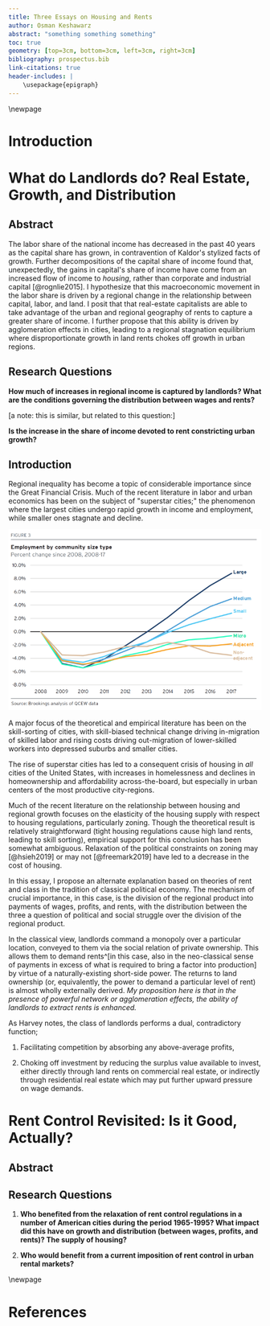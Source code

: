 ```yaml
---
title: Three Essays on Housing and Rents
author: Osman Keshawarz
abstract: "something something something"
toc: true
geometry: [top=3cm, bottom=3cm, left=3cm, right=3cm]
bibliography: prospectus.bib
link-citations: true
header-includes: |
    \usepackage{epigraph}
---
```


\newpage

# Introduction

# What do Landlords do? Real Estate, Growth, and Distribution

## Abstract

The labor share of the national income has decreased in the past 40 years as the capital share has grown, in contravention of Kaldor's stylized facts of growth. Further decompositions of the capital share of income found that, unexpectedly, the gains in capital's share of income have come from an increased flow of income to *housing*, rather than corporate and industrial capital [@rognlie2015]. I hypothesize that this macroeconomic movement in the labor share is driven by a regional change in the relationship between capital, labor, and land. I posit that that real-estate capitalists are able to take advantage of the urban and regional geography of rents to capture a greater share of income. I further propose that this ability is driven by agglomeration effects in cities, leading to a regional stagnation equilibrium where disproportionate growth in land rents chokes off growth in urban regions. 

## Research Questions

**How much of increases in regional income is captured by landlords? What are the conditions governing the distribution between wages and rents?**

[a note: this is similar, but related to this question:]

**Is the increase in the share of income devoted to rent constricting urban growth?**

## Introduction

Regional inequality has become a topic of considerable importance since the Great Financial Crisis. Much of the recent literature in labor and urban economics has been on the subject of "superstar cities;" the phenomenon where the largest cities undergo rapid growth in income and employment, while smaller ones stagnate and decline.

![Employment growth vs population, from Brookings](images/brookings-emp-communitysize.png)

A major focus of the theoretical and empirical literature has been on the skill-sorting of cities, with skill-biased technical change driving in-migration of skilled labor and rising costs driving out-migration of lower-skilled workers into depressed suburbs and smaller cities. 

The rise of superstar cities has led to a consequent crisis of housing in *all* cities of the United States, with increases in homelessness and declines in homeownership and affordability across-the-board, but especially in urban centers of the most productive city-regions. 

Much of the recent literature on the relationship between housing and regional growth focuses on the elasticity of the housing supply with respect to housing regulations, particularly zoning. Though the theoretical result is relatively straightforward (tight housing regulations cause high land rents, leading to skill sorting), empirical support for this conclusion has been somewhat ambiguous. Relaxation of the political constraints on zoning may [@hsieh2019] or may not [@freemark2019] have led to a decrease in the cost of housing. 

In this essay, I propose an alternate explanation based on theories of rent and class in the tradition of classical political economy. The mechanism of crucial importance, in this case, is the division of the regional product into payments of wages, profits, and rents, with the distribution between the three a question of political and social struggle over the division of the regional product. 

In the classical view, landlords command a monopoly over a particular location, conveyed to them via the social relation of private ownership. This allows them to demand rents^[in this case, also in the neo-classical sense of payments in excess of what is required to bring a factor into production] by virtue of a naturally-existing short-side power. The returns to land ownership (or, equivalently, the power to demand a particular level of rent) is almost wholly externally derived. *My proposition here is that in the presence of powerful network or agglomeration effects, the ability of landlords to extract rents is enhanced.*

As Harvey notes, the class of landlords performs a dual, contradictory function;

1) Facilitating competition by absorbing any above-average profits,

2) Choking off investment by reducing the surplus value available to invest, either directly through land rents on commercial real estate, or indirectly through residential real estate which may put further upward pressure on wage demands. 


# Rent Control Revisited: Is it Good, Actually?

## Abstract

## Research Questions

1. **Who benefited from the relaxation of rent control regulations in a number of American cities during the period 1965-1995? What impact did this have on growth and distribution (between wages, profits, and rents)? The supply of housing?**

2. **Who would benefit from a current imposition of rent control in urban rental markets?**


\newpage

# References
